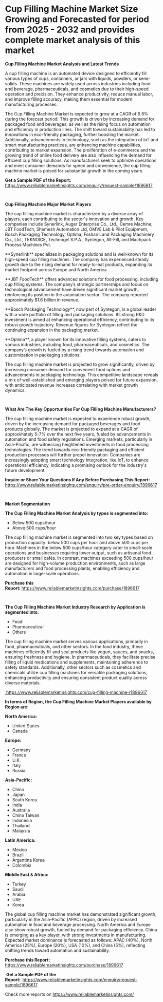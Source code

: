 <p><h1>Cup Filling Machine Market Size Growing and Forecasted for period from 2025 - 2032 and provides complete market analysis of this market</h1></p><p><strong>Cup Filling Machine Market Analysis and Latest Trends</strong></p>
<p><p>A cup filling machine is an automated device designed to efficiently fill various types of cups, containers, or jars with liquids, powders, or semi-solids. These machines are widely used across industries including food and beverage, pharmaceuticals, and cosmetics due to their high-speed operation and precision. They enhance productivity, reduce manual labor, and improve filling accuracy, making them essential for modern manufacturing processes.</p><p>The Cup Filling Machine Market is expected to grow at a CAGR of 9.8% during the forecast period. This growth is driven by increasing demand for packaged food and beverages, as well as the rising focus on automation and efficiency in production lines. The shift toward sustainability has led to innovations in eco-friendly packaging, further boosting the market. Additionally, advancements in technology, such as the integration of IoT and smart manufacturing practices, are enhancing machine capabilities, contributing to market expansion. The proliferation of e-commerce and the growing trend of online food delivery are also influencing the demand for efficient cup filling solutions. As manufacturers seek to optimize operations and meet consumer demands for speed and convenience, the cup filling machine market is poised for substantial growth in the coming years.</p></p>
<p><strong>Get a Sample PDF of the Report:&nbsp;</strong> <a href="https://www.reliablemarketinsights.com/enquiry/request-sample/1896617?utm_campaign=3038&utm_medium=2&utm_source=Github&utm_content=ia&utm_term=10042025&utm_id=cup-filling-machine">https://www.reliablemarketinsights.com/enquiry/request-sample/1896617</a></p>
<p>&nbsp;</p>
<p><strong>Cup Filling Machine Major Market Players</strong></p>
<p><p>The cup filling machine market is characterized by a diverse array of players, each contributing to the sector's innovation and growth. Key companies include Synerlink, Auger Enterprise Co., Ltd., Cemre Machine, JBT FoodTech, Shemesh Automation Ltd, OMVE Lab & Pilot Equipment, Bosch Packaging Technology, Optima, Foshan Land Packaging Machinery Co., Ltd., TEKNOICE, Technogel S.P.A., Syntegon, All-Fill, and Machpack Process Machines Pvt.</p><p>**Synerlink** specializes in packaging solutions and is well-known for its high-speed cup filling machines. The company has experienced steady growth due to the rising demand for ready-to-eat products, expanding its market footprint across Europe and North America.</p><p>**JBT FoodTech** offers advanced solutions for food processing, including cup filling systems. The company’s strategic partnerships and focus on technological advancement have driven significant market growth, reinforcing its position in the automation sector. The company reported approximately $1.6 billion in revenue.</p><p>**Bosch Packaging Technology**, now part of Syntegon, is a global leader with a wide portfolio of filling and packaging solutions. Its strong R&D investment is aimed at enhancing operational efficiency, contributing to its robust growth trajectory. Revenue figures for Syntegon reflect the continuing expansion in the packaging market.</p><p>**Optima**, a player known for its innovative filling systems, caters to various industries, including food, pharmaceuticals, and cosmetics. The company’s growth is fueled by a rising trend towards automation and customization in packaging solutions.</p><p>The cup filling machine market is projected to grow significantly, driven by increasing consumer demand for convenient food options and advancements in packaging technology. This competitive landscape reveals a mix of well-established and emerging players poised for future expansion, with anticipated revenue increases correlating with market growth dynamics.</p></p>
<p>&nbsp;</p>
<p><strong>What Are The Key Opportunities For Cup Filling Machine Manufacturers?</strong></p>
<p><p>The cup filling machine market is expected to experience robust growth, driven by the increasing demand for packaged beverages and food products globally. The market is projected to expand at a CAGR of approximately 5-7% over the next five years, fueled by advancements in automation and food safety regulations. Emerging markets, particularly in Asia-Pacific, are witnessing heightened investments in food processing technologies. The trend towards eco-friendly packaging and efficient production processes will further propel innovation. Companies are increasingly adopting smart technology integration, like IoT, to enhance operational efficiency, indicating a promising outlook for the industry's future development.</p></p>
<p><strong>Inquire or Share Your Questions If Any Before Purchasing This Report:</strong> <a href="https://www.reliablemarketinsights.com/enquiry/pre-order-enquiry/1896617?utm_campaign=3038&utm_medium=2&utm_source=Github&utm_content=ia&utm_term=10042025&utm_id=cup-filling-machine">https://www.reliablemarketinsights.com/enquiry/pre-order-enquiry/1896617</a></p>
<p>&nbsp;</p>
<p><strong>Market Segmentation</strong></p>
<p><strong>The Cup Filling Machine Market Analysis by types is segmented into:</strong></p>
<p><ul><li>Below 500 cups/hour</li><li>Above 500 cups/hour</li></ul></p>
<p><p>The cup filling machine market is segmented into two key types based on production capacity: below 500 cups per hour and above 500 cups per hour. Machines in the below 500 cups/hour category cater to small-scale operations and businesses requiring lower output, such as artisanal food producers or small cafés. In contrast, machines exceeding 500 cups/hour are designed for high-volume production environments, such as large manufacturers and food processing plants, enabling efficiency and automation in large-scale operations.</p></p>
<p><strong>Purchase this Report:&nbsp;</strong><a href="https://www.reliablemarketinsights.com/purchase/1896617?utm_campaign=3038&utm_medium=2&utm_source=Github&utm_content=ia&utm_term=10042025&utm_id=cup-filling-machine">https://www.reliablemarketinsights.com/purchase/1896617</a></p>
<p>&nbsp;</p>
<p><strong>The Cup Filling Machine Market Industry Research by Application is segmented into:</strong></p>
<p><ul><li>Food</li><li>Pharmaceutical</li><li>Others</li></ul></p>
<p><p>The cup filling machine market serves various applications, primarily in food, pharmaceuticals, and other sectors. In the food industry, these machines efficiently fill and seal products like yogurt, sauces, and snacks, ensuring freshness and hygiene. In pharmaceuticals, they facilitate precise filling of liquid medications and supplements, maintaining adherence to safety standards. Additionally, other sectors such as cosmetics and chemicals utilize cup filling machines for versatile packaging solutions, enhancing productivity and ensuring consistent product quality across diverse materials.</p></p>
<p><a href="https://www.reliablemarketinsights.com/cup-filling-machine-r1896617?utm_campaign=3038&utm_medium=2&utm_source=Github&utm_content=ia&utm_term=10042025&utm_id=cup-filling-machine">&nbsp;https://www.reliablemarketinsights.com/cup-filling-machine-r1896617</a></p>
<p><strong>In terms of Region, the Cup Filling Machine Market Players available by Region are:</strong></p>
<p>
    <p> <strong> North America: </strong>
        <ul>
            <li>United States</li>
            <li>Canada</li>
        </ul>
        </p> 
    <p> <strong> Europe: </strong>
        <ul>
            <li>Germany</li>
            <li>France</li>
            <li>U.K.</li>
            <li>Italy</li>
            <li>Russia</li>
        </ul>
        </p> 
    <p> <strong> Asia-Pacific: </strong>
        <ul>
            <li>China</li>
            <li>Japan</li>
            <li>South Korea</li>
            <li>India</li>
            <li>Australia</li>
            <li>China Taiwan</li>
            <li>Indonesia</li>
            <li>Thailand</li>
            <li>Malaysia</li>
        </ul>
        </p> 
    <p> <strong> Latin America: </strong>
        <ul>
            <li>Mexico</li>
            <li>Brazil</li>
            <li>Argentina Korea</li>
            <li>Colombia</li>
        </ul>
        </p> 
    <p> <strong> Middle East & Africa: </strong>
        <ul>
            <li>Turkey</li>
            <li>Saudi</li>
            <li>Arabia</li>
            <li>UAE</li>
            <li>Korea</li>
        </ul>
    </p>
    </p>
<p><p>The global cup filling machine market has demonstrated significant growth, particularly in the Asia-Pacific (APAC) region, driven by increased automation in food and beverage processing. North America and Europe also show robust growth, fueled by demand for packaging efficiency. China is emerging as a key player, with strong investments in manufacturing. Expected market dominance is forecasted as follows: APAC (40%), North America (25%), Europe (20%), USA (10%), and China (5%), reflecting shifting trends toward automation and sustainability.</p></p>
<p><strong>Purchase this Report: </strong><a href="https://www.reliablemarketinsights.com/purchase/1896617?utm_campaign=3038&utm_medium=2&utm_source=Github&utm_content=ia&utm_term=10042025&utm_id=cup-filling-machine">https://www.reliablemarketinsights.com/purchase/1896617</a></p>
<p>&nbsp;<strong>Get a Sample PDF of the Report:&nbsp;&nbsp;</strong><a href="https://www.reliablemarketinsights.com/enquiry/request-sample/1896617?utm_campaign=3038&utm_medium=2&utm_source=Github&utm_content=ia&utm_term=10042025&utm_id=cup-filling-machine">https://www.reliablemarketinsights.com/enquiry/request-sample/1896617</a></p>
<p><strong></strong></p>
<p>Check more reports on <a href="https://www.reliablemarketinsights.com/?utm_campaign=3038&utm_medium=2&utm_source=Github&utm_content=ia&utm_term=10042025&utm_id=cup-filling-machine">https://www.reliablemarketinsights.com/</a></p>